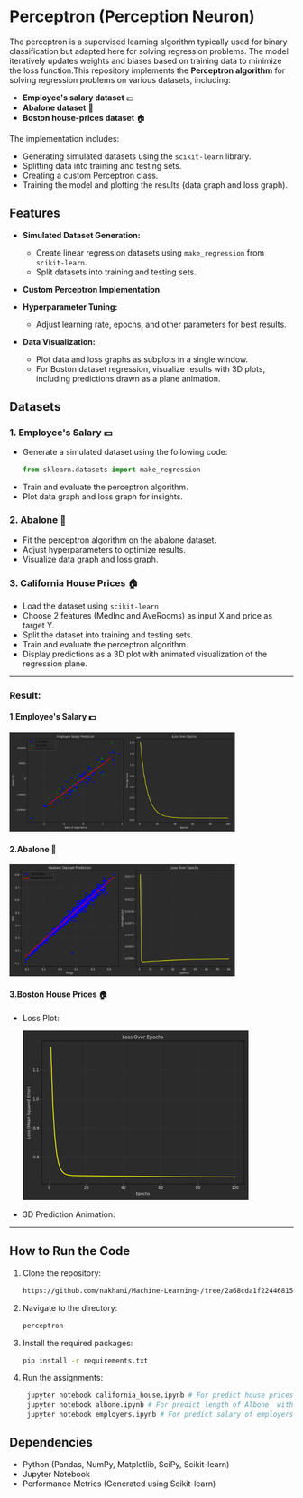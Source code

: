 # Perceptron (Perception Neuron)

The perceptron is a supervised learning algorithm typically used for binary classification but adapted here for solving regression problems. The model iteratively updates weights and biases based on training data to minimize the loss function.This repository implements the **Perceptron algorithm** for solving regression problems on various datasets, including:
- **Employee's salary dataset** 💵
- **Abalone dataset** 🐚
- **Boston house-prices dataset** 🏠

The implementation includes:
- Generating simulated datasets using the `scikit-learn` library.
- Splitting data into training and testing sets.
- Creating a custom Perceptron class.
- Training the model and plotting the results (data graph and loss graph).

## Features

- **Simulated Dataset Generation:** 
  - Create linear regression datasets using `make_regression` from `scikit-learn`.
  - Split datasets into training and testing sets.

- **Custom Perceptron Implementation** 

- **Hyperparameter Tuning:**
  - Adjust learning rate, epochs, and other parameters for best results.

- **Data Visualization:** 
  - Plot data and loss graphs as subplots in a single window.
  - For Boston dataset regression, visualize results with 3D plots, including predictions drawn as a plane animation.

## Datasets

### 1. Employee's Salary 💵
- Generate a simulated dataset using the following code:
  ```python
  from sklearn.datasets import make_regression
  ```
- Train and evaluate the perceptron algorithm.
- Plot data graph and loss graph for insights.

### 2. Abalone 🐚
- Fit the perceptron algorithm on the abalone dataset.
- Adjust hyperparameters to optimize results.
- Visualize data graph and loss graph.

### 3. California House Prices 🏠
- Load the dataset using `scikit-learn`
- Choose 2 features (MedInc and AveRooms) as input X and price as target Y.
- Split the dataset into training and testing sets.
- Train and evaluate the perceptron algorithm.
- Display predictions as a 3D plot with animated visualization of the regression plane.

---

### **Result:**

#### **1.Employee's Salary 💵**

  <img src = "Employee's salary/Figure_2.png" width = "400">

#### **2.Abalone 🐚**

  <img src = "Abalone/Figure_1.png" width = "400">

#### **3.Boston House Prices 🏠**

- Loss Plot:

  <img src = "California_house/Figure_1.png" width = "400">

- 3D Prediction Animation:


---

## How to Run the Code
1. Clone the repository:
   ```sh
   https://github.com/nakhani/Machine-Learning-/tree/2a68cda1f22446815826f600810fbf25fed49300/LLS_2
   ```

2. Navigate to the directory:
   ```sh
   perceptron
   ```

3. Install the required packages:
   ```sh
   pip install -r requirements.txt
   ```

4. Run the assignments:

   ```sh
    jupyter notebook california_house.ipynb # For predict house prices in California with perceptron 
    jupyter notebook albone.ipynb # For predict length of Albone  with perceptron 
    jupyter notebook employers.ipynb # For predict salary of employers  with perceptron 
   ```

## Dependencies
- Python (Pandas, NumPy, Matplotlib, SciPy, Scikit-learn)
- Jupyter Notebook
- Performance Metrics (Generated using Scikit-learn)